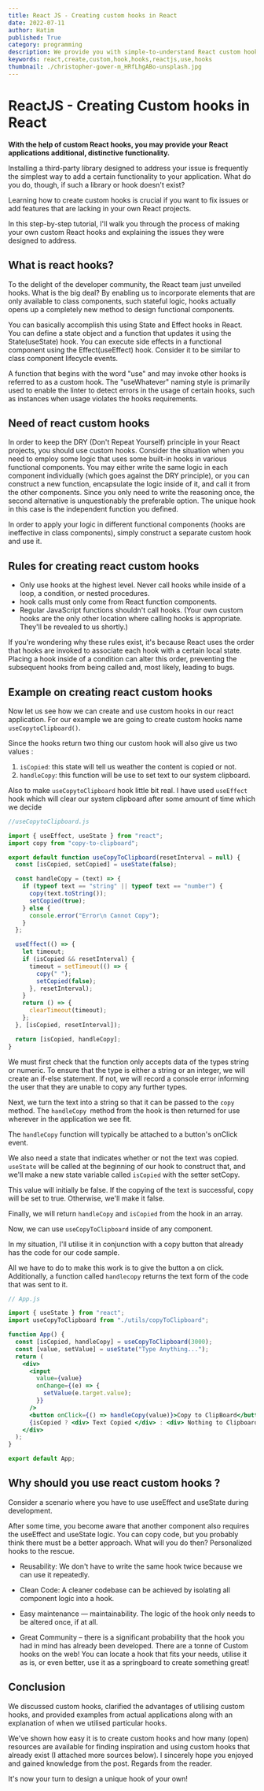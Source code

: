 ```yaml
---
title: React JS - Creating custom hooks in React
date: 2022-07-11
author: Hatim
published: True
category: programming
description: We provide you with simple-to-understand React custom hook code recipes so you can understand how they function and get more at ease creating your own.
keywords: react,create,custom,hook,hooks,reactjs,use,hooks
thumbnail: ./christopher-gower-m_HRfLhgABo-unsplash.jpg
---
```


# ReactJS - Creating Custom hooks in React

**With the help of custom React hooks, you may provide your React applications additional, distinctive functionality.**

Installing a third-party library designed to address your issue is frequently the simplest way to add a certain functionality to your application. What do you do, though, if such a library or hook doesn't exist?

Learning how to create custom hooks is crucial if you want to fix issues or add features that are lacking in your own React projects.

In this step-by-step tutorial, I'll walk you through the process of making your own custom React hooks and explaining the issues they were designed to address.

## What is react hooks?

To the delight of the developer community, the React team just unveiled hooks. What is the big deal? By enabling us to incorporate elements that are only available to class components, such stateful logic, hooks actually opens up a completely new method to design functional components.

You can basically accomplish this using State and Effect hooks in React. You can define a state object and a function that updates it using the State(useState) hook. You can execute side effects in a functional component using the Effect(useEffect) hook. Consider it to be similar to class component lifecycle events.

A function that begins with the word "use" and may invoke other hooks is referred to as a custom hook. The "useWhatever" naming style is primarily used to enable the linter to detect errors in the usage of certain hooks, such as instances when usage violates the hooks requirements.

## Need of react custom hooks

In order to keep the DRY (Don't Repeat Yourself) principle in your React projects, you should use custom hooks. Consider the situation when you need to employ some logic that uses some built-in hooks in various functional components. You may either write the same logic in each component individually (which goes against the DRY principle), or you can construct a new function, encapsulate the logic inside of it, and call it from the other components. Since you only need to write the reasoning once, the second alternative is unquestionably the preferable option. The unique hook in this case is the independent function you defined.

In order to apply your logic in different functional components (hooks are ineffective in class components), simply construct a separate custom hook and use it.

## Rules for creating react custom hooks

- Only use hooks at the highest level. Never call hooks while inside of a loop, a condition, or nested procedures.
- hook calls must only come from React function components.
- Regular JavaScript functions shouldn't call hooks. (Your own custom hooks are the only other location where calling hooks is appropriate. They'll be revealed to us shortly.)

If you're wondering why these rules exist, it's because React uses the order that hooks are invoked to associate each hook with a certain local state. Placing a hook inside of a condition can alter this order, preventing the subsequent hooks from being called and, most likely, leading to bugs.

## Example on creating react custom hooks

Now let us see how we can create and use custom hooks in our react application. For our example we are going to create custom hooks name `useCopytoClipboard()`.

Since the hooks return two thing our custom hook will also give us two values :

1. `isCopied`: this state will tell us weather the content is copied or not.
2. `handleCopy`: this function will be use to set text to our system clipboard.

Also to make `useCopytoClipboard` hook little bit real. I have used `useEffect` hook which will clear our system clipboard after some amount of time which we decide

```jsx
//useCopytoClipboard.js

import { useEffect, useState } from "react";
import copy from "copy-to-clipboard";

export default function useCopyToClipboard(resetInterval = null) {
  const [isCopied, setCopied] = useState(false);

  const handleCopy = (text) => {
    if (typeof text == "string" || typeof text == "number") {
      copy(text.toString());
      setCopied(true);
    } else {
      console.error("Error\n Cannot Copy");
    }
  };

  useEffect(() => {
    let timeout;
    if (isCopied && resetInterval) {
      timeout = setTimeout(() => {
        copy(" ");
        setCopied(false);
      }, resetInterval);
    }
    return () => {
      clearTimeout(timeout);
    };
  }, [isCopied, resetInterval]);

  return [isCopied, handleCopy];
}
```

We must first check that the function only accepts data of the types string or numeric. To ensure that the type is either a string or an integer, we will create an if-else statement. If not, we will record a console error informing the user that they are unable to copy any further types.

Next, we turn the text into a string so that it can be passed to the `copy` method. The `handleCopy `method from the hook is then returned for use wherever in the application we see fit.

The `handleCopy` function will typically be attached to a button's onClick event.

We also need a state that indicates whether or not the text was copied. `useState` will be called at the beginning of our hook to construct that, and we'll make a new state variable called `isCopied` with the setter setCopy.

This value will initially be false. If the copying of the text is successful, copy will be set to true. Otherwise, we'll make it false.

Finally, we will return `handleCopy` and `isCopied` from the hook in an array.

Now, we can use `useCopyToClipboard` inside of any component.

In my situation, I'll utilise it in conjunction with a copy button that already has the code for our code sample.

All we have to do to make this work is to give the button a on click. Additionally, a function called `handlecopy` returns the text form of the code that was sent to it.

```jsx
// App.js

import { useState } from "react";
import useCopyToClipboard from "./utils/copyToClipboard";

function App() {
  const [isCopied, handleCopy] = useCopyToClipboard(3000);
  const [value, setValue] = useState("Type Anything...");
  return (
    <div>
      <input
        value={value}
        onChange={(e) => {
          setValue(e.target.value);
        }}
      />
      <button onClick={() => handleCopy(value)}>Copy to ClipBoard</button>
      {isCopied ? <div> Text Copied </div> : <div> Nothing to Clipboard </div>}
    </div>
  );
}

export default App;
```

## Why should you use react custom hooks ?

Consider a scenario where you have to use useEffect and useState during development.

After some time, you become aware that another component also requires the useEffect and useState logic. You can copy code, but you probably think there must be a better approach. What will you do then? Personalized hooks to the rescue.

- Reusability: We don't have to write the same hook twice because we can use it repeatedly.

- Clean Code: A cleaner codebase can be achieved by isolating all component logic into a hook.

- Easy maintenance — maintainability. The logic of the hook only needs to be altered once, if at all.
- Great Community – there is a significant probability that the hook you had in mind has already been developed. There are a tonne of Custom hooks on the web! You can locate a hook that fits your needs, utilise it as is, or even better, use it as a springboard to create something great!

## Conclusion

We discussed custom hooks, clarified the advantages of utilising custom hooks, and provided examples from actual applications along with an explanation of when we utilised particular hooks.

We've shown how easy it is to create custom hooks and how many (open) resources are available for finding inspiration and using custom hooks that already exist (I attached more sources below).
I sincerely hope you enjoyed and gained knowledge from the post. Regards from the reader.

It's now your turn to design a unique hook of your own!
